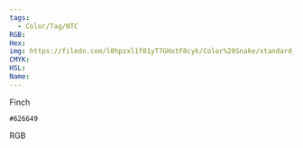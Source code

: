 ```yaml
---
tags:
  - Color/Tag/NTC
RGB:
Hex:
img: https://filedn.com/l0hpzxl1f01yT7GHxtF8cyk/Color%20Snake/standard_csv_to_svg//626649.svg
CMYK:
HSL:
Name:
---
```

Finch
```palette
#626649
```
RGB
